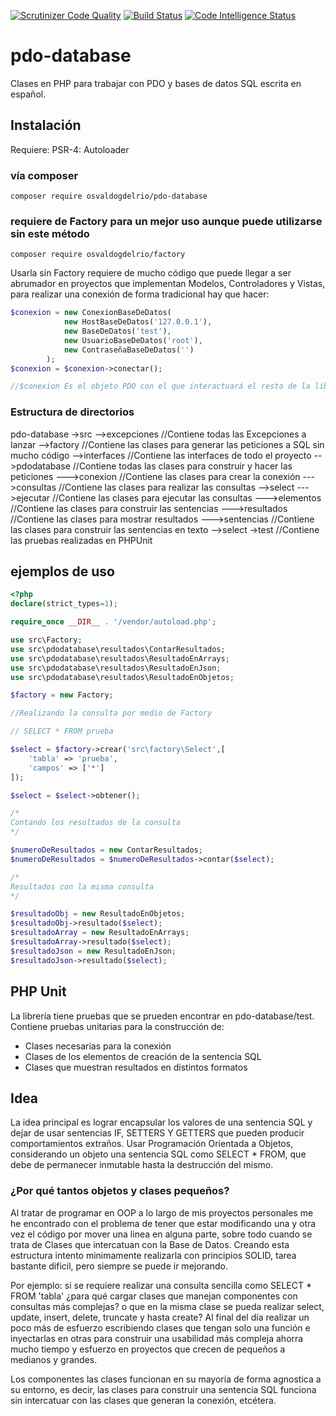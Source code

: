 [![Scrutinizer Code Quality](https://scrutinizer-ci.com/g/OsvaldoGDelRio/pdo-database/badges/quality-score.png?b=main)](https://scrutinizer-ci.com/g/OsvaldoGDelRio/pdo-database/?branch=main)
[![Build Status](https://scrutinizer-ci.com/g/OsvaldoGDelRio/pdo-database/badges/build.png?b=main)](https://scrutinizer-ci.com/g/OsvaldoGDelRio/pdo-database/build-status/main)
[![Code Intelligence Status](https://scrutinizer-ci.com/g/OsvaldoGDelRio/pdo-database/badges/code-intelligence.svg?b=main)](https://scrutinizer-ci.com/code-intelligence)

# pdo-database
Clases en PHP para trabajar con PDO y bases de datos SQL escrita en español.

## Instalación

Requiere: PSR-4: Autoloader

### vía composer
```shell
composer require osvaldogdelrio/pdo-database
```
### requiere de Factory para un mejor uso aunque puede utilizarse sin este método
```shell
composer require osvaldogdelrio/factory
```

Usarla sin Factory requiere de mucho código que puede llegar a ser abrumador en proyectos que implementan Modelos, Controladores y Vistas, para realizar una conexión de forma tradicional hay que hacer:

```php
$conexion = new ConexionBaseDeDatos(
            new HostBaseDeDatos('127.0.0.1'),
            new BaseDeDatos('test'),
            new UsuarioBaseDeDatos('root'),
            new ContraseñaBaseDeDatos('')
        );
$conexion = $conexion->conectar();

//$conexion Es el objeto PDO con el que interactuará el resto de la librería
```


### Estructura de directorios

pdo-database
    ->src
        -->excepciones              //Contiene todas las Excepciones a lanzar
        -->factory                  //Contiene las clases para generar las peticiones a SQL sin mucho código 
        -->interfaces               //Contiene las interfaces de todo el proyecto
            -->pdodatabase          //Contiene todas las clases para construir y hacer las peticiones
                --->conexion        //Contiene las clases para crear la conexión
                --->consultas       //Contiene las clases para realizar las consultas
                    -->select
                --->ejecutar        //Contiene las clases para ejecutar las consultas
                --->elementos       //Contiene las clases para construir las sentencias
                --->resultados      //Contiene las clases para mostrar resultados
                --->sentencias      //Contiene las clases para construir las sentencias en texto
                    -->select
    ->test                          //Contiene las pruebas realizadas en PHPUnit 

## ejemplos de uso
```php
<?php
declare(strict_types=1);

require_once __DIR__ . '/vendor/autoload.php';

use src\Factory;
use src\pdodatabase\resultados\ContarResultados;
use src\pdodatabase\resultados\ResultadoEnArrays;
use src\pdodatabase\resultados\ResultadoEnJson;
use src\pdodatabase\resultados\ResultadoEnObjetos;

$factory = new Factory;

//Realizando la consulta por medio de Factory

// SELECT * FROM prueba

$select = $factory->crear('src\factory\Select',[
    'tabla' => 'prueba',
    'campos' => ['*']
]);

$select = $select->obtener();

/*
Contando los resultados de la consulta
*/

$numeroDeResultados = new ContarResultados;
$numeroDeResultados = $numeroDeResultados->contar($select);

/*
Resultados con la misma consulta
*/

$resultadoObj = new ResultadoEnObjetos;
$resultadoObj->resultado($select);
$resultadoArray = new ResultadoEnArrays;
$resultadoArray->resultado($select);
$resultadoJson = new ResultadoEnJson;
$resultadoJson->resultado($select);
```

## PHP Unit
La librería tiene pruebas que se prueden encontrar en pdo-database/test. 
Contiene pruebas unitarias para la construcción de:

- Clases necesarias para la conexión 
- Clases de los elementos de creación de la sentencia SQL
- Clases que muestran resultados en distintos formatos

## Idea
La idea principal es lograr encapsular los valores de una sentencia SQL y dejar de usar sentencias IF, SETTERS Y GETTERS que pueden producir comportamientos extraños. Usar Programación Orientada a Objetos, considerando un objeto una sentencia SQL como SELECT * FROM, que debe de permanecer inmutable hasta la destrucción del mismo.

### ¿Por qué tantos objetos y clases pequeños?
Al tratar de programar en OOP a lo largo de mis proyectos personales me he encontrado con el problema de tener que
estar modificando una y otra vez el código por mover una linea en alguna parte, sobre todo cuando se trata de Clases que intercatuan con la Base de Datos. Creando esta estructura intento minimamente realizarla con principios SOLID, tarea bastante dificil, pero siempre se puede ir mejorando. 

Por ejemplo: si se requiere realizar una consulta sencilla como SELECT * FROM 'tabla' ¿para qué cargar clases que manejan componentes con consultas más complejas? o que en la misma clase se pueda realizar select, update, insert, delete, truncate y hasta create? Al final del día realizar un poco más de esfuerzo escribiendo clases que tengan solo una función e inyectarlas en otras para construir una usabilidad más compleja ahorra mucho tiempo y esfuerzo en proyectos que crecen de pequeños a medianos y grandes. 

Los componentes las clases funcionan en su mayoría de forma agnostica a su entorno, es decir, las clases para construir una sentencia SQL funciona sin intercatuar con las clases que generan la conexión, etcétera.   